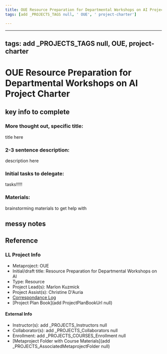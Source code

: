 ```yaml
---
title: OUE Resource Preparation for Departmental Workshops on AI Project Charter
tags: [add _PROJECTS_TAGS null, ' OUE', ' project-charter']

---
```


---
tags: add _PROJECTS_TAGS null, OUE, project-charter
---

# OUE Resource Preparation for Departmental Workshops on AI Project Charter

## key info to complete
### More thought out, specific title: 
title here
### 2-3 sentence description:
description here
### Initial tasks to delegate: 
tasks!!!!!
### Materials:
brainstorming materials to get help with


## messy notes

## Reference
### LL Project Info
* Metaproject: OUE
* Initial/draft title: Resource Preparation for Departmental Workshops on AI
* Type: Resource
* Project Lead(s): Marlon Kuzmick
* Project Assist(s): Christine D'Auria
* [Correspondance Log](https://drive.google.com/drive/folders/1x2EH7_s78xpsAV7xEs_e7S8knwuwtK7z?usp=drive_link)
* [Project Plan Book](add ProjectPlanBookUrl null)

#### External Info
* Instructor(s): add _PROJECTS_Instructors null
* Collaborator(s): add _PROJECTS_Collaborators null
* Enrollment: add _PROJECTS_COURSES_Enrollment null
* [Metaproject Folder with Course Materials](add _PROJECTS_AssociatedMetaprojectFolder null)





